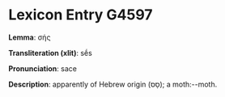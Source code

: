 # Lexicon Entry G4597

**Lemma**: σής

**Transliteration (xlit)**: sḗs

**Pronunciation**: sace

**Description**:
apparently of Hebrew origin (סָס); a moth:--moth.
